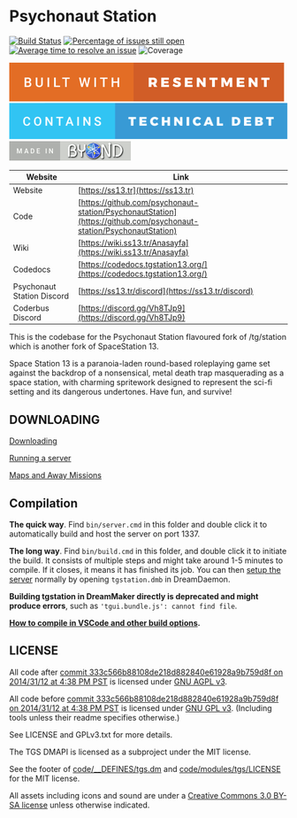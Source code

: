 # Psychonaut Station

[![Build Status](https://github.com/psychonaut-station/PsychonautStation/workflows/CI%20Suite/badge.svg)](https://github.com/psychonaut-station/PsychonautStation/actions?query=workflow%3A%22CI+Suite%22)
[![Percentage of issues still open](https://isitmaintained.com/badge/open/psychonaut-station/PsychonautStation.svg)](https://isitmaintained.com/project/psychonaut-station/PsychonautStation "Percentage of issues still open")
[![Average time to resolve an issue](https://isitmaintained.com/badge/resolution/psychonaut-station/PsychonautStation.svg)](https://isitmaintained.com/project/psychonaut-station/PsychonautStation "Average time to resolve an issue")
![Coverage](https://img.shields.io/badge/coverage---4%25-red.svg)

[![resentment](.github/images/badges/built-with-resentment.svg)](.github/images/comics/131-bug-free.png) [![technical debt](.github/images/badges/contains-technical-debt.svg)](.github/images/comics/106-tech-debt-modified.png) [![forinfinityandbyond](.github/images/badges/made-in-byond.gif)](https://www.reddit.com/r/SS13/comments/5oplxp/what_is_the_main_problem_with_byond_as_an_engine/dclbu1a)

| Website                    | Link                                                                                                               |
| -------------------------- | ------------------------------------------------------------------------------------------------------------------ |
| Website                    | [https://ss13.tr](https://ss13.tr)                                                                                 |
| Code                       | [https://github.com/psychonaut-station/PsychonautStation](https://github.com/psychonaut-station/PsychonautStation) |
| Wiki                       | [https://wiki.ss13.tr/Anasayfa](https://wiki.ss13.tr/Anasayfa)                                                     |
| Codedocs                   | [https://codedocs.tgstation13.org/](https://codedocs.tgstation13.org/)                                             |
| Psychonaut Station Discord | [https://ss13.tr/discord](https://ss13.tr/discord)                                                                 |
| Coderbus Discord           | [https://discord.gg/Vh8TJp9](https://discord.gg/Vh8TJp9)                                                           |

This is the codebase for the Psychonaut Station flavoured fork of /tg/station which is another fork of SpaceStation 13.

Space Station 13 is a paranoia-laden round-based roleplaying game set against the backdrop of a nonsensical, metal death trap masquerading as a space station, with charming spritework designed to represent the sci-fi setting and its dangerous undertones. Have fun, and survive!

## DOWNLOADING

[Downloading](.github/guides/DOWNLOADING.md)

[Running a server](.github/guides/RUNNING_A_SERVER.md)

[Maps and Away Missions](.github/guides/MAPS_AND_AWAY_MISSIONS.md)

## Compilation

**The quick way**. Find `bin/server.cmd` in this folder and double click it to automatically build and host the server on port 1337.

**The long way**. Find `bin/build.cmd` in this folder, and double click it to initiate the build. It consists of multiple steps and might take around 1-5 minutes to compile. If it closes, it means it has finished its job. You can then [setup the server](.github/guides/RUNNING_A_SERVER.md) normally by opening `tgstation.dmb` in DreamDaemon.

**Building tgstation in DreamMaker directly is deprecated and might produce errors**, such as `'tgui.bundle.js': cannot find file`.

**[How to compile in VSCode and other build options](tools/build/README.md).**

## LICENSE

All code after [commit 333c566b88108de218d882840e61928a9b759d8f on 2014/31/12 at 4:38 PM PST](https://github.com/psychonaut-station/PsychonautStation/commit/333c566b88108de218d882840e61928a9b759d8f) is licensed under [GNU AGPL v3](https://www.gnu.org/licenses/agpl-3.0.html).

All code before [commit 333c566b88108de218d882840e61928a9b759d8f on 2014/31/12 at 4:38 PM PST](https://github.com/psychonaut-station/PsychonautStation/commit/333c566b88108de218d882840e61928a9b759d8f) is licensed under [GNU GPL v3](https://www.gnu.org/licenses/gpl-3.0.html).
(Including tools unless their readme specifies otherwise.)

See LICENSE and GPLv3.txt for more details.

The TGS DMAPI is licensed as a subproject under the MIT license.

See the footer of [code/\_\_DEFINES/tgs.dm](./code/__DEFINES/tgs.dm) and [code/modules/tgs/LICENSE](./code/modules/tgs/LICENSE) for the MIT license.

All assets including icons and sound are under a [Creative Commons 3.0 BY-SA license](https://creativecommons.org/licenses/by-sa/3.0/) unless otherwise indicated.
